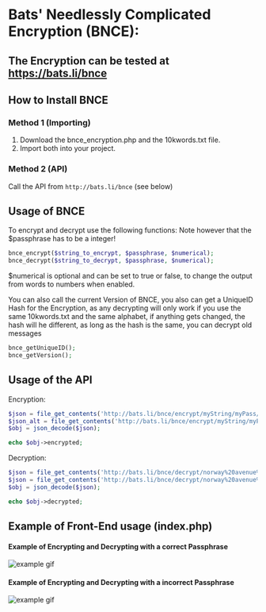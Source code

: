 # Bats' Needlessly Complicated Encryption (BNCE):

## The Encryption can be tested at https://bats.li/bnce

## How to Install BNCE
### Method 1 (Importing)
1. Download the bnce_encryption.php and the 10kwords.txt file.
2. Import both into your project.

### Method 2 (API)
Call the API from `http://bats.li/bnce` (see below)

## Usage of BNCE
To encrypt and decrypt use the following functions:
Note however that the $passphrase has to be a integer!
```php
bnce_encrypt($string_to_encrypt, $passphrase, $numerical);
bnce_decrypt($string_to_decrypt, $passphrase, $numerical);
```
$numerical is optional and can be set to true or false, to change the output from words to numbers when enabled.

You can also call the current Version of BNCE, you also can get a UniqueID Hash for the Encryption, as any decrypting will only work if you use the same 10kwords.txt and the same alphabet, if anything gets changed, the hash will he different, as long as the hash is the same, you can decrypt old messages
```php
bnce_getUniqueID();
bnce_getVersion();
```

## Usage of the API
Encryption:
```php
$json = file_get_contents('http://bats.li/bnce/encrypt/myString/myPass/false');
$json_alt = file_get_contents('http://bats.li/bnce/encrypt/myString/myPass/true');
$obj = json_decode($json);

echo $obj->encrypted;
```

Decryption:
```php
$json = file_get_contents('http://bats.li/bnce/decrypt/norway%20avenue%20ebony%20captured/myPass/false');
$json = file_get_contents('http://bats.li/bnce/decrypt/norway%20avenue%20ebony%20captured/myPass/true');
$obj = json_decode($json);

echo $obj->decrypted;
```

## Example of Front-End usage (index.php)
#### Example of Encrypting and Decrypting with a correct Passphrase
![example gif](https://i.gyazo.com/28ff4dfd22c6f8c6ba1767e03cd6f46a.gif)

#### Example of Encrypting and Decrypting with a incorrect Passphrase
![example gif](https://i.gyazo.com/a96ec0202ddcd9ec3780b8c69ef74656.gif)
